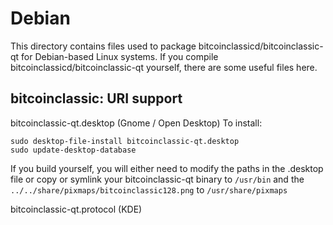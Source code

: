
Debian
====================
This directory contains files used to package bitcoinclassicd/bitcoinclassic-qt
for Debian-based Linux systems. If you compile bitcoinclassicd/bitcoinclassic-qt yourself, there are some useful files here.

## bitcoinclassic: URI support ##


bitcoinclassic-qt.desktop  (Gnome / Open Desktop)
To install:

	sudo desktop-file-install bitcoinclassic-qt.desktop
	sudo update-desktop-database

If you build yourself, you will either need to modify the paths in
the .desktop file or copy or symlink your bitcoinclassic-qt binary to `/usr/bin`
and the `../../share/pixmaps/bitcoinclassic128.png` to `/usr/share/pixmaps`

bitcoinclassic-qt.protocol (KDE)

